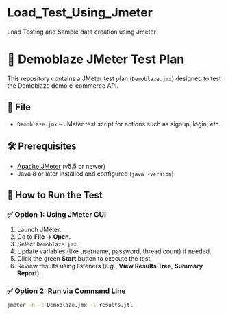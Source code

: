# Load_Test_Using_Jmeter
Load Testing and Sample data creation using Jmeter


# 🧪 Demoblaze JMeter Test Plan

This repository contains a JMeter test plan (`Demoblaze.jmx`) designed to test the Demoblaze demo e-commerce API.

## 📂 File

- `Demoblaze.jmx` – JMeter test script for actions such as signup, login, etc.

## 🛠 Prerequisites

- [Apache JMeter](https://jmeter.apache.org/) (v5.5 or newer)
- Java 8 or later installed and configured (`java -version`)

## 🚀 How to Run the Test

### ✅ Option 1: Using JMeter GUI

1. Launch JMeter.
2. Go to **File → Open**.
3. Select `Demoblaze.jmx`.
4. Update variables (like username, password, thread count) if needed.
5. Click the green **Start** button to execute the test.
6. Review results using listeners (e.g., **View Results Tree**, **Summary Report**).

### ✅ Option 2: Run via Command Line

```bash
jmeter -n -t Demoblaze.jmx -l results.jtl
